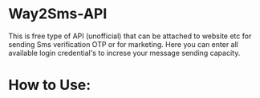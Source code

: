 # Way2Sms-API
This is free type of API (unofficial) that can be attached to website etc for sending Sms verification OTP or for marketing. Here you can enter all available login credential's to increse your message sending capacity.

# How to Use:
